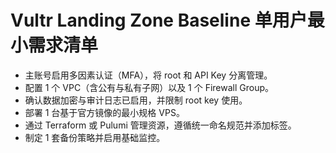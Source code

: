 # Vultr Landing Zone Baseline 单用户最小需求清单

- 主账号启用多因素认证（MFA），将 root 和 API Key 分离管理。
- 配置 1 个 VPC（含公有与私有子网）以及 1 个 Firewall Group。
- 确认数据加密与审计日志已启用，并限制 root key 使用。
- 部署 1 台基于官方镜像的最小规格 VPS。
- 通过 Terraform 或 Pulumi 管理资源，遵循统一命名规范并添加标签。
- 制定 1 套备份策略并启用基础监控。
